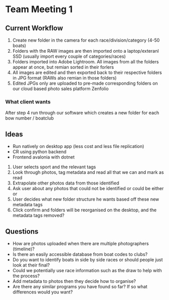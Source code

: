 # Team Meeting 1

## Current Workflow
1. Create new folder in the camera for each race/division/category (4-50 boats)
2. Folders with the RAW images are then imported onto a laptop/exteranl SSD (usually import every couple of categories/races)
3. Folders imported into Adobe Lightroom. All images from all the folders appear at once, but remian sorted in their forlers
4. All images are edited and then exported back to their respective folders in JPG format (RAWs also remian in those folders)
5. Edited JPGs only are uploaded to pre-made corresponding folders on our cloud based photo sales platform Zenfolio


### What client wants
After step 4 run through our software which creates a new folder for each bow number / boatclub
## Ideas 
- Run natively on desktop app (less cost and less file replication)
- CR using python backend
- Frontend avalonia with dotnet

1. User selects sport and the relevant tags
2. Look through photos, tag metadata and read all that we can and mark as read
3. Extrapolate other photos data from those identified
4. Ask user about any photos that could not be identified or could be either or
5. User decides what new folder structure he wants based off these new metadata tags
6. Click confirm and folders will be reorganised on the desktop, and the metadata tags removed?

## Questions
- How are photos uploaded when there are multiple photographers (timeline)?
- Is there an easily accessible database from boat codes to clubs?
- Do you want to identify boats in side by side races or should people just look at their final?
- Could we potentially use race information such as the draw to help with the process?
- Add metadata to photos then they decide how to organise?
- Are there any similar programs you have found so far? If so what differences would you want?
